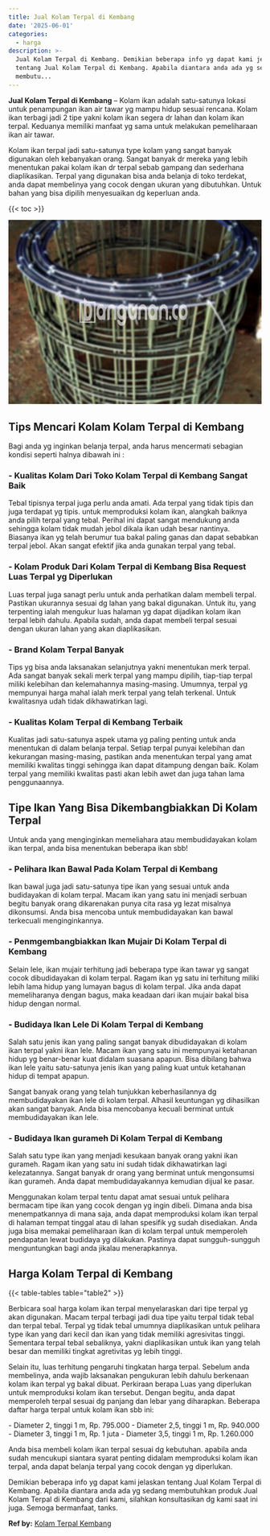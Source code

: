 ```yaml
---
title: Jual Kolam Terpal di Kembang
date: '2025-06-01'
categories:
  - harga
description: >-
  Jual Kolam Terpal di Kembang. Demikian beberapa info yg dapat kami jelaskan
  tentang Jual Kolam Terpal di Kembang. Apabila diantara anda ada yg sedang
  membutu...
---
```


**Jual Kolam Terpal di Kembang** – Kolam ikan adalah satu-satunya lokasi untuk penampungan ikan air tawar yg mampu hidup sesuai rencana. Kolam ikan terbagi jadi 2 tipe yakni kolam ikan segera dr lahan dan kolam ikan terpal. Keduanya memiliki manfaat yg sama untuk melakukan pemeliharaan ikan air tawar.

Kolam ikan terpal jadi satu-satunya type kolam yang sangat banyak digunakan oleh kebanyakan orang. Sangat banyak dr mereka yang lebih menentukan pakai kolam ikan dr terpal sebab gampang dan sederhana diaplikasikan. Terpal yang digunakan bisa anda belanja di toko terdekat, anda dapat membelinya yang cocok dengan ukuran yang dibutuhkan. Untuk bahan yang bisa dipilih menyesuaikan dg keperluan anda.

{{< toc >}}

![Jual Kolam Terpal di Kembang](/images/jual-kolam-terpal-60.png)

## Tips Mencari Kolam Kolam Terpal di Kembang

Bagi anda yg inginkan belanja terpal, anda harus mencermati sebagian kondisi seperti halnya dibawah ini :

### \- Kualitas Kolam Dari Toko Kolam Terpal di Kembang Sangat Baik

Tebal tipisnya terpal juga perlu anda amati. Ada terpal yang tidak tipis dan juga terdapat yg tipis. untuk memproduksi kolam ikan, alangkah baiknya anda pilih terpal yang tebal. Perihal ini dapat sangat mendukung anda sehingga kolam tidak mudah jebol dikala ikan udah besar nantinya. Biasanya ikan yg telah berumur tua bakal paling ganas dan dapat sebabkan terpal jebol. Akan sangat efektif jika anda gunakan terpal yang tebal.

### \- Kolam Produk Dari Kolam Terpal di Kembang Bisa Request Luas Terpal yg Diperlukan

Luas terpal juga sanagt perlu untuk anda perhatikan dalam membeli terpal. Pastikan ukurannya sesuai dg lahan yang bakal digunakan. Untuk itu, yang terpenting ialah mengukur luas halaman yg dapat dijadikan kolam ikan terpal lebih dahulu. Apabila sudah, anda dapat membeli terpal sesuai dengan ukuran lahan yang akan diaplikasikan.

### \- Brand Kolam Terpal Banyak

Tips yg bisa anda laksanakan selanjutnya yakni menentukan merk terpal. Ada sangat banyak sekali merk terpal yang mampu dipilih, tiap-tiap terpal miliki kelebihan dan kelemahannya masing-masing. Umumnya, terpal yg mempunyai harga mahal ialah merk terpal yang telah terkenal. Untuk kwalitasnya udah tidak dikhawatirkan lagi.

### \- Kualitas Kolam Terpal di Kembang Terbaik

Kualitas jadi satu-satunya aspek utama yg paling penting untuk anda menentukan di dalam belanja terpal. Setiap terpal punyai kelebihan dan kekurangan masing-masing, pastikan anda menentukan terpal yang amat memiliki kwalitas tinggi sehingga ikan dapat ditampung dengan baik. Kolam terpal yang memiliki kwalitas pasti akan lebih awet dan juga tahan lama penggunaannya.

## Tipe Ikan Yang Bisa Dikembangbiakkan Di Kolam Terpal

Untuk anda yang menginginkan memeliahara atau membudidayakan kolam ikan terpal, anda bisa menentukan beberapa ikan sbb!

### \- Pelihara Ikan Bawal Pada Kolam Terpal di Kembang

Ikan bawal juga jadi satu-satunya tipe ikan yang sesuai untuk anda budidayakan di kolam terpal. Macam ikan yang satu ini menjadi serbuan begitu banyak orang dikarenakan punya cita rasa yg lezat misalnya dikonsumsi. Anda bisa mencoba untuk membudidayakan kan bawal terkecuali menginginkannya.

### \- Penmgembangbiakkan Ikan Mujair Di Kolam Terpal di Kembang

Selain lele, ikan mujair terhitung jadi beberapa type ikan tawar yg sangat cocok dibudidayakan di kolam terpal. Ragam ikan yg satu ini terhitung miliki lebih lama hidup yang lumayan bagus di kolam terpal. Jika anda dapat memeliharanya dengan bagus, maka keadaan dari ikan mujair bakal bisa hidup dengan normal.

### \- Budidaya Ikan Lele Di Kolam Terpal di Kembang

Salah satu jenis ikan yang paling sangat banyak dibudidayakan di kolam ikan terpal yakni ikan lele. Macam ikan yang satu ini mempunyai ketahanan hidup yg benar-benar kuat didalam suasana apapun. Bisa dibilang bahwa ikan lele yaitu satu-satunya jenis ikan yang paling kuat untuk ketahanan hidup di tempat apapun.

Sangat banyak orang yang telah tunjukkan keberhasilannya dg membudidayakan ikan lele di kolam terpal. Alhasil keuntungan yg dihasilkan akan sangat banyak. Anda bisa mencobanya kecuali berminat untuk membudidayakan ikan lele.

### \- Budidaya Ikan gurameh Di Kolam Terpal di Kembang

Salah satu type ikan yang menjadi kesukaan banyak orang yakni ikan gurameh. Ragam ikan yang satu ini sudah tidak dikhawatirkan lagi kelezatannya. Sangat banyak dr orang yang berminat untuk mengonsumsi ikan gurameh. Anda dapat membudidayakannya kemudian dijual ke pasar.

Menggunakan kolam terpal tentu dapat amat sesuai untuk pelihara bermacam tipe ikan yang cocok dengan yg ingin dibeli. Dimana anda bisa menempatkannya di mana saja, anda dapat memproduksi kolam ikan terpal di halaman tempat tinggal atau di lahan spesifik yg sudah disediakan. Anda juga bisa memakai pemeliharaan ikan di kolam terpal untuk memperoleh pendapatan lewat budidaya yg dilakukan. Pastinya dapat sungguh-sungguh menguntungkan bagi anda jikalau menerapkannya.

## Harga Kolam Terpal di Kembang

{{< table-tables table="table2" >}}

Berbicara soal harga kolam ikan terpal menyelaraskan dari tipe terpal yg akan digunakan. Macam terpal terbagi jadi dua tipe yaitu terpal tidak tebal dan terpal tebal. Terpal yg tidak tebal umumnya diaplikasikan untuk pelihara type ikan yang dari kecil dan ikan yang tidak memiliki agresivitas tinggi. Sementara terpal tebal sebaliknya, yakni diaplikasikan untuk ikan yang telah besar dan memiliki tingkat agretivitas yg lebih tinggi.

Selain itu, luas terhitung pengaruhi tingkatan harga terpal. Sebelum anda membelinya, anda wajib laksanakan pengukuran lebih dahulu berkenaan kolam ikan terpal yg bakal dibuat. Perkiraan berapa Luas yang diperlukan untuk memproduksi kolam ikan tersebut. Dengan begitu, anda dapat memperoleh terpal sesuai dg panjang dan lebar yang diharapkan. Beberapa daftar harga terpal untuk kolam ikan sbb ini:

\- Diameter 2, tinggi 1 m, Rp. 795.000 - Diameter 2,5, tinggi 1 m, Rp. 940.000 - Diameter 3, tinggi 1 m, Rp. 1 juta - Diameter 3,5, tinggi 1 m, Rp. 1.260.000

Anda bisa membeli kolam ikan terpal sesuai dg kebutuhan. apabila anda sudah mencukupi siantara syarat penting didalam memproduksi kolam ikan terpal, anda dapat belanja terpal yang cocok dengan yg diperlukan.

Demikian beberapa info yg dapat kami jelaskan tentang Jual Kolam Terpal di Kembang. Apabila diantara anda ada yg sedang membutuhkan produk Jual Kolam Terpal di Kembang dari kami, silahkan konsultasikan dg kami saat ini juga. Semoga bermanfaat, tanks.

**Ref by:** [Kolam Terpal Kembang](https://id.wikipedia.org/wiki/Kolam)
